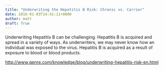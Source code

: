 ```yaml
---
title: "Underwriting the Hepatitis B Risk: Chronic vs. Carrier"
date: 2016-01-03T14:41:11+0000
author: matt
draft: True
---
```

Underwriting Hepatitis B can be challenging. Hepatitis B is acquired and spread in a variety of ways. As underwriters, we may never know how an individual was exposed to the virus. Hepatitis B is acquired as a result of exposure to blood or blood products.

http://www.genre.com/knowledge/blog/underwriting-hepatitis-risk-en.html
